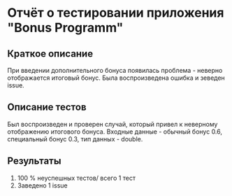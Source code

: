 # Отчёт о тестировании приложения "Bonus Programm"

## Краткое описание

При введении дополнительного бонуса появилась проблема - неверно отображается итоговый бонус. Была воспроизведена ошибка и зеведен issue.

## Описание тестов

Был воспроизведен и проверен случай, который привел к неверному отображению итогового бонуса.
Входные данные - обычный бонус 0.6, специальный бонус 0.3, тип данных - double.

## Результаты

1. 100 % неуспешных тестов/ всего 1 тест
2. Заведено 1 issue

